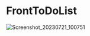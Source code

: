 # FrontToDoList

![Screenshot_20230721_100751](https://github.com/FDaniela/ToDoList/assets/102395421/71db1e39-ff66-485f-afbb-986597815e50)
